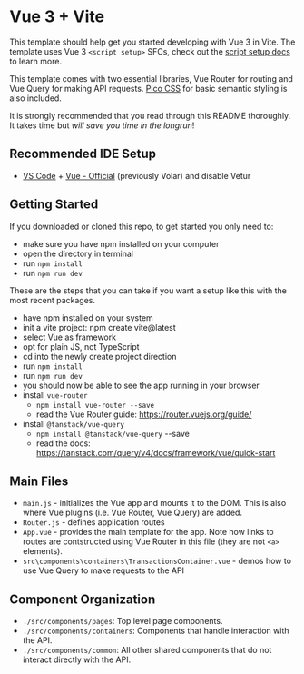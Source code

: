 # Vue 3 + Vite

This template should help get you started developing with Vue 3 in Vite. The template uses Vue 3 `<script setup>` SFCs, check out the [script setup docs](https://v3.vuejs.org/api/sfc-script-setup.html#sfc-script-setup) to learn more.

This template comes with two essential libraries, Vue Router for routing and Vue Query for making API requests. [Pico CSS](https://picocss.com/docs) for basic semantic styling is also included.

It is strongly recommended that you read through this README thoroughly. It takes time but _will save you time in the longrun_!

## Recommended IDE Setup

- [VS Code](https://code.visualstudio.com/) + [Vue - Official](https://marketplace.visualstudio.com/items?itemName=Vue.volar) (previously Volar) and disable Vetur

## Getting Started

If you downloaded or cloned this repo, to get started you only need to:

- make sure you have npm installed on your computer
- open the directory in terminal
- run `npm install`
- run `npm run dev`

These are the steps that you can take if you want a setup like this with the most recent packages.

- have npm installed on your system
- init a vite project: npm create vite@latest
- select Vue as framework
- opt for plain JS, not TypeScript
- cd into the newly create project direction
- run `npm install`
- run `npm run dev`
- you should now be able to see the app running in your browser
- install `vue-router`
  - `npm install vue-router --save`
  - read the Vue Router guide: https://router.vuejs.org/guide/
- install `@tanstack/vue-query`
  - `npm install @tanstack/vue-query` --save
  - read the docs: https://tanstack.com/query/v4/docs/framework/vue/quick-start

## Main Files

- `main.js` - initializes the Vue app and mounts it to the DOM. This is also where Vue plugins (i.e. Vue Router, Vue Query) are added.
- `Router.js` - defines application routes
- `App.vue` - provides the main template for the app. Note how links to routes are contstructed using Vue Router in this file (they are not `<a>` elements).
- `src\components\containers\TransactionsContainer.vue` - demos how to use Vue Query to make requests to the API

## Component Organization

- `./src/components/pages`: Top level page components.
- `./src/components/containers`: Components that handle interaction with the API.
- `./src/components/common`: All other shared components that do not interact directly with the API.
